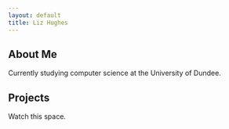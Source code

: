 ```yaml
---
layout: default
title: Liz Hughes
---
```

## About Me

Currently studying computer science at the University of Dundee.

## Projects

Watch this space.
